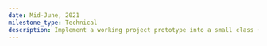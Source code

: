 ```yaml
---
date: Mid-June, 2021
milestone_type: Technical
description: Implement a working project prototype into a small class (~10 people with single-room workspace experience).
---
```


